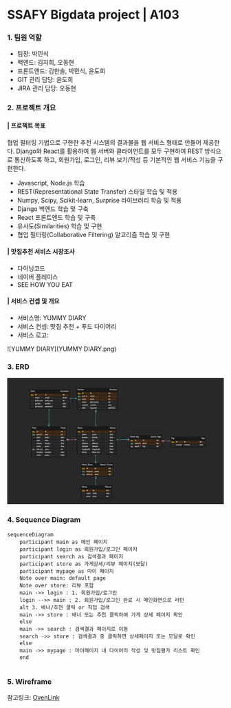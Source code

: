 # SSAFY Bigdata project | A103

### 1. 팀원 역할

- 팀장: 박민식
- 백엔드: 김지희, 오동현
- 프론트엔드: 김한솔, 박민식, 윤도희
- GIT 관리 담당: 윤도희
- JIRA 관리 담당: 오동현



### 2. 프로젝트 개요

#### | 프로젝트 목표

협업 필터링 기법으로 구현한 추천 시스템의 결과물을 웹 서비스 형태로 만들어 제공한다. Django와 React를 활용하여 웹 서버와 클라이언트를 모두 구현하여 REST 방식으로 통신하도록 하고, 회원가입, 로그인, 리뷰 보기/작성 등 기본적인 웹 서비스 기능을 구현한다.

- Javascript, Node.js 학습
- REST(Representational State Transfer) 스타일 학습 및 적용
- Numpy, Scipy, Scikit-learn, Surprise 라이브러리 학습 및 적용
- Django 백엔드 학습 및 구축
- React 프론트엔드 학습 및 구축
- 유사도(Similarities) 학습 및 구현
- 협업 필터링(Collaborative Filtering) 알고리즘 학습 및 구현



#### | 맛집추천 서비스 시장조사

- 다이닝코드
- 네이버 플레이스
- SEE HOW YOU EAT



#### | 서비스 컨셉 및 개요

- 서비스명: YUMMY DIARY
- 서비스 컨셉: 맛집 추천 + 푸드 다이어리
- 서비스 로고:

![YUMMY DIARY](YUMMY DIARY.png)



### 3. ERD

![yummy_diary_ERD](.\yummy_diary_ERD.png)



### 4. Sequence Diagram

```mermaid
sequenceDiagram
	participant main as 메인 페이지
	participant login as 회원가입/로그인 페이지
	participant search as 검색결과 페이지
	participant store as 가게상세/리뷰 페이지(모달)
	participant mypage as 마이 페이지
	Note over main: default page
	Note over store: 리뷰 포함
	main ->> login : 1. 회원가입/로그인
	login -->> main : 2. 회원가입/로그인 완료 시 메인화면으로 리턴
	alt 3. 배너/추천 클릭 or 직접 검색
	main ->> store : 배너 또는 추천 클릭하여 가게 상세 페이지 확인
	else
	main ->> search : 검색결과 페이지로 이동
	search ->> store : 검색결과 중 클릭하면 상세페이지 또는 모달로 확인
	else
	main ->> mypage : 마이페이지 내 다이어리 작성 및 맛집평가 리스트 확인
	end
	
```



### 5. Wireframe

참고링크: [OvenLink](https://ovenapp.io/project/qfxMC5NrUIRdlrPexdxMWkboxz45zxKn#Edwc0)